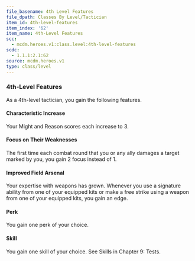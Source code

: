 ```yaml
---
file_basename: 4th Level Features
file_dpath: Classes By Level/Tactician
item_id: 4th-level-features
item_index: '62'
item_name: 4th-Level Features
scc:
  - mcdm.heroes.v1:class.level:4th-level-features
scdc:
  - 1.1.1:2.1:62
source: mcdm.heroes.v1
type: class/level
---
```


### 4th-Level Features

As a 4th-level tactician, you gain the following features.

#### Characteristic Increase

Your Might and Reason scores each increase to 3.

#### Focus on Their Weaknesses

The first time each combat round that you or any ally damages a target marked by you, you gain 2 focus instead of 1.

#### Improved Field Arsenal

Your expertise with weapons has grown. Whenever you use a signature ability from one of your equipped kits or make a free strike using a weapon from one of your equipped kits, you gain an edge.

#### Perk

You gain one perk of your choice.

#### Skill

You gain one skill of your choice. See Skills in Chapter 9: Tests.
